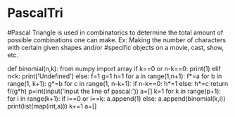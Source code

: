 # PascalTri
#Pascal Triangle is used in combinatorics to determine the total amount of possible combinations one can make. Ex: Making the number of characters with certain given shapes and/or #specific objects on a movie, cast, show, etc.

def binomial(n,k):
    from numpy import array
    if k==0 or n-k==0:
        print(1)
    elif n<k:
        print('Undefined')
    else:
        f=1
        g=1
        h=1
        for a in range(1,n+1):
            f*=a
        for b in range(1, k+1):
            g*=b
        for c in range(1, n-k+1): 
            if n-k==0:
                h*=1
            else:
                h*=c
        return f/(g*h)
p=int(input('Input the line of pascal:'))
a=[]
k=1
for k in range(p+1):        
    for i in range(k+1):
        if i==0 or i==k:
            a.append(1)
        else:
            a.append(binomial(k,i))
    print(list(map(int,a)))
    k+=1
    a=[]
